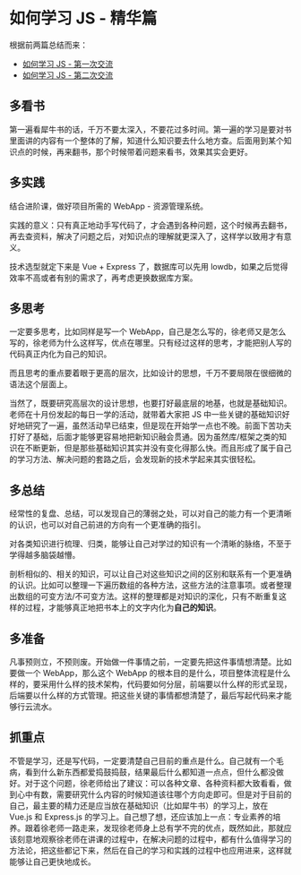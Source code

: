 # 如何学习 JS - 精华篇

根据前两篇总结而来：

- [如何学习 JS - 第一次交流](./how-to-learn-js-1.md)
- [如何学习 JS - 第二次交流](./how-to-learn-js-2.md)

## 多看书

第一遍看犀牛书的话，千万不要太深入，不要花过多时间。第一遍的学习是要对书里面讲的内容有一个整体的了解，知道什么知识要去什么地方查。后面用到某个知识点的时候，再来翻书，那个时候带着问题来看书，效果其实会更好。

## 多实践

结合进阶课，做好项目所需的 WebApp - 资源管理系统。

实践的意义：只有真正地动手写代码了，才会遇到各种问题，这个时候再去翻书，再去查资料，解决了问题之后，对知识点的理解就更深入了，这样学以致用才有意义。

技术选型就定下来是 Vue + Express 了，数据库可以先用 lowdb，如果之后觉得效率不高或者有别的需求了，再考虑更换数据库方案。

## 多思考

一定要多思考，比如同样是写一个 WebApp，自己是怎么写的，徐老师又是怎么写的，徐老师为什么这样写，优点在哪里。只有经过这样的思考，才能把别人写的代码真正内化为自己的知识。

而且思考的重点要着眼于更高的层次，比如设计的思想，千万不要局限在很细微的语法这个层面上。

当然了，既要研究高层次的设计思想，也要打好最底层的地基，也就是基础知识。老师在十月份发起的每日一学的活动，就带着大家把 JS 中一些关键的基础知识好好地研究了一遍，虽然活动早已结束，但是现在开始学一点也不晚。前面下苦功夫打好了基础，后面才能够更容易地把新知识融会贯通。因为虽然库/框架之类的知识在不断更新，但是那些基础知识其实并没有变化得那么快。而且形成了属于自己的学习方法、解决问题的套路之后，会发现新的技术学起来其实很轻松。

## 多总结

经常性的复盘、总结，可以发现自己的薄弱之处，可以对自己的能力有一个更清晰的认识，也可以对自己前进的方向有一个更准确的指引。

对各类知识进行梳理、归类，能够让自己对学过的知识有一个清晰的脉络，不至于学得越多脑袋越懵。

剖析相似的、相关的知识，可以让自己对这些知识之间的区别和联系有一个更准确的认识。比如可以整理一下遍历数组的各种方法，这些方法的注意事项。或者整理出数组的可变方法/不可变方法。这样的整理都是对知识的深化，只有不断重复这样的过程，才能够真正地把书本上的文字内化为**自己的知识**。

## 多准备

凡事预则立，不预则废。开始做一件事情之前，一定要先把这件事情想清楚。比如要做一个 WebApp，那么这个 WebApp 的根本目的是什么，项目整体流程是什么样的，要采用什么样的技术架构，代码要如何分层，前端要以什么样的形式呈现，后端要以什么样的方式管理。把这些关键的事情都想清楚了，最后写起代码来才能够行云流水。

## 抓重点

不管是学习，还是写代码，一定要清楚自己目前的重点是什么。自己就有一个毛病，看到什么新东西都爱捣鼓捣鼓，结果最后什么都知道一点点，但什么都没做好。对于这个问题，徐老师给出了建议：可以各种文章、各种资料都大致看看，做到心中有数，需要研究什么内容的时候知道该往哪个方向走即可。但是对于目前的自己，最主要的精力还是应当放在基础知识（比如犀牛书）的学习上，放在 Vue.js 和 Express.js 的学习上。自己想了想，还应该加上一点：专业素养的培养。跟着徐老师一路走来，发现徐老师身上总有学不完的优点，既然如此，那就应该刻意地观察徐老师在讲课的过程中，在解决问题的过程中，都有什么值得学习的方法论，把这些都记下来，然后在自己的学习和实践的过程中也应用进来，这样就能够让自己更快地成长。

